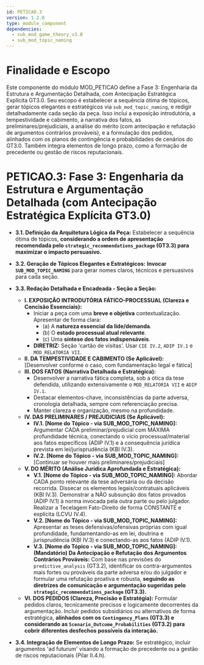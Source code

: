 ```yaml
---
id: PETICAO.3
version: 1.2.0
type: module_component
dependencies:
  - sub_mod_game_theory_v3.0
  - sub_mod_topic_naming
---
```


# Finalidade e Escopo

Este componente do módulo MOD_PETICAO define a Fase 3: Engenharia da Estrutura e Argumentação Detalhada, com Antecipação Estratégica Explícita GT3.0. Seu escopo é estabelecer a sequência ótima de tópicos, gerar tópicos elegantes e estratégicos via `sub_mod_topic_naming`, e redigir detalhadamente cada seção da peça. Isso inclui a exposição introdutória, a tempestividade e cabimento, a narrativa dos fatos, as preliminares/prejudiciais, a análise do mérito (com antecipação e refutação de argumentos contrários prováveis), e a formulação dos pedidos, alinhados com os planos de contingência e probabilidades de cenários do GT3.0. Também integra elementos de longo prazo, como a formação de precedente ou gestão de riscos reputacionais.

# PETICAO.3: Fase 3: Engenharia da Estrutura e Argumentação Detalhada (com Antecipação Estratégica Explícita GT3.0)

- **3.1. Definição da Arquitetura Lógica da Peça:** Estabelecer a sequência ótima de tópicos, **considerando a ordem de apresentação recomendada pelo `strategic_recommendations_package` (GT3.3) para maximizar o impacto persuasivo.**

- **3.2. Geração de Tópicos Elegantes e Estratégicos:** **Invocar `SUB_MOD_TOPIC_NAMING`** para gerar nomes claros, técnicos e persuasivos para cada seção.

- **3.3. Redação Detalhada e Encadeada - Seção a Seção:**
  - **I. EXPOSIÇÃO INTRODUTÓRIA FÁTICO-PROCESSUAL (Clareza e Concisão Essenciais):**
    - Iniciar a peça com uma **breve e objetiva** contextualização. Apresentar de forma clara:
      - (a) A **natureza essencial da lide/demanda**.
      - (b) O **estado processual atual relevante**.
      - (c) Uma **síntese dos fatos indispensáveis**.
    - **DIRETRIZ:** Seção 'cartão de visitas'. Usar `CIE IV.2`, `ADIP IV.1` e `MOD_RELATORIA VII`.
  - **II. DA TEMPESTIVIDADE E CABIMENTO (Se Aplicável):** [Desenvolver conforme o caso, com fundamentação legal e fática]
  - **III. DOS FATOS (Narrativa Detalhada e Estratégica):**
    - Desenvolver a narrativa fática completa, sob a ótica da tese defendida, utilizando extensivamente o `MOD_RELATORIA VII` e `ADIP IV.1`.
    - Destacar elementos-chave, inconsistências da parte adversa, cronologia detalhada, sempre com referenciação precisa.
    - Manter clareza e organização, mesmo na profundidade.
  - **IV. DAS PRELIMINARES / PREJUDICIAIS (Se Aplicável):**
    - **IV.1. [Nome do Tópico - via SUB_MOD_TOPIC_NAMING]:** Argumentar CADA preliminar/prejudicial com MÁXIMA profundidade técnica, conectando o vício processual/material aos fatos específicos (ADIP IV.1) e à consequência jurídica prevista em lei/jurisprudência (KBI IV.3).
    - **IV.2. [Nome do Tópico - via SUB_MOD_TOPIC_NAMING]:** [Continuar se houver mais preliminares/prejudiciais]
  - **V. DO MÉRITO (Análise Jurídica Aprofundada e Estratégica):**
    - **V.1. [Nome do Tópico - via SUB_MOD_TOPIC_NAMING]:** Abordar CADA ponto relevante da tese adversária ou da decisão recorrida. Dissecar os elementos legais/contratuais aplicáveis (KBI IV.3). Demonstrar a NÃO subsunção dos fatos provados (ADIP IV.1) à norma invocada pela outra parte ou pelo julgador. Realizar a Tecelagem Fato-Direito de forma CONSTANTE e explícita (LCVU IV.4).
    - **V.2. [Nome do Tópico - via SUB_MOD_TOPIC_NAMING]:** Apresentar as teses defensivas/ofensivas próprias com igual profundidade, fundamentando-as em lei, doutrina e jurisprudência (KBI IV.3) e conectando-as aos fatos (ADIP IV.1).
    - **V.3. [Nome do Tópico - via SUB_MOD_TOPIC_NAMING]:** **(Mandatório) Da Antecipação e Refutação dos Argumentos Contrários Prováveis:** Com base nas previsões do `predictive_analysis` (GT3.2), identificar os contra-argumentos mais fortes ou prováveis da parte adversa e/ou do julgador e formular uma refutação proativa e robusta, **seguindo as diretrizes de comunicação e argumentação sugeridas pelo `strategic_recommendations_package` (GT3.3).**
  - **VI. DOS PEDIDOS (Clareza, Precisão e Estratégia):** Formular pedidos claros, tecnicamente precisos e logicamente decorrentes da argumentação. Incluir pedidos subsidiários ou alternativos de forma estratégica, **alinhados com os `Contingency_Plans` (GT3.3) e considerando as `Scenario_Outcome_Probabilities` (GT3.2) para cobrir diferentes desfechos possíveis da interação.**
- **3.4. Integração de Elementos de Longo Prazo:** Se estratégico, incluir argumentos 'ad futurum' visando a formação de precedente ou a gestão de riscos reputacionais (Pilar II.4.h).
